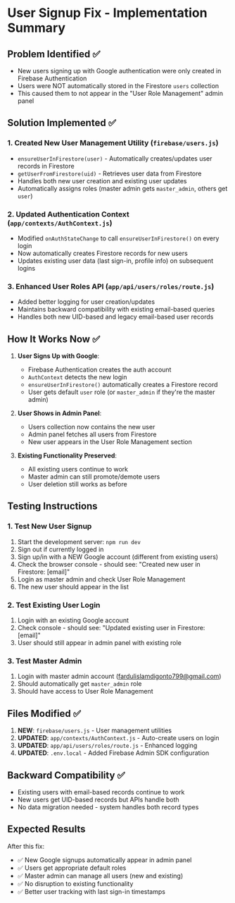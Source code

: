 # User Signup Fix - Implementation Summary

## Problem Identified ✅
- New users signing up with Google authentication were only created in Firebase Authentication
- Users were NOT automatically stored in the Firestore `users` collection
- This caused them to not appear in the "User Role Management" admin panel

## Solution Implemented ✅

### 1. Created New User Management Utility (`firebase/users.js`)
- `ensureUserInFirestore(user)` - Automatically creates/updates user records in Firestore
- `getUserFromFirestore(uid)` - Retrieves user data from Firestore
- Handles both new user creation and existing user updates
- Automatically assigns roles (master admin gets `master_admin`, others get `user`)

### 2. Updated Authentication Context (`app/contexts/AuthContext.js`)
- Modified `onAuthStateChange` to call `ensureUserInFirestore()` on every login
- Now automatically creates Firestore records for new users
- Updates existing user data (last sign-in, profile info) on subsequent logins

### 3. Enhanced User Roles API (`app/api/users/roles/route.js`)
- Added better logging for user creation/updates
- Maintains backward compatibility with existing email-based queries
- Handles both new UID-based and legacy email-based user records

## How It Works Now ✅

1. **User Signs Up with Google**:
   - Firebase Authentication creates the auth account
   - `AuthContext` detects the new login
   - `ensureUserInFirestore()` automatically creates a Firestore record
   - User gets default `user` role (or `master_admin` if they're the master admin)

2. **User Shows in Admin Panel**:
   - Users collection now contains the new user
   - Admin panel fetches all users from Firestore
   - New user appears in the User Role Management section

3. **Existing Functionality Preserved**:
   - All existing users continue to work
   - Master admin can still promote/demote users
   - User deletion still works as before

## Testing Instructions

### 1. Test New User Signup
1. Start the development server: `npm run dev`
2. Sign out if currently logged in
3. Sign up/in with a NEW Google account (different from existing users)
4. Check the browser console - should see: "Created new user in Firestore: [email]"
5. Login as master admin and check User Role Management
6. The new user should appear in the list

### 2. Test Existing User Login
1. Login with an existing Google account
2. Check console - should see: "Updated existing user in Firestore: [email]"
3. User should still appear in admin panel with existing role

### 3. Test Master Admin
1. Login with master admin account (fardulislamdigonto799@gmail.com)
2. Should automatically get `master_admin` role
3. Should have access to User Role Management

## Files Modified ✅

1. **NEW**: `firebase/users.js` - User management utilities
2. **UPDATED**: `app/contexts/AuthContext.js` - Auto-create users on login
3. **UPDATED**: `app/api/users/roles/route.js` - Enhanced logging
4. **UPDATED**: `.env.local` - Added Firebase Admin SDK configuration

## Backward Compatibility ✅

- Existing users with email-based records continue to work
- New users get UID-based records but APIs handle both
- No data migration needed - system handles both record types

## Expected Results

After this fix:
- ✅ New Google signups automatically appear in admin panel
- ✅ Users get appropriate default roles
- ✅ Master admin can manage all users (new and existing)
- ✅ No disruption to existing functionality
- ✅ Better user tracking with last sign-in timestamps
